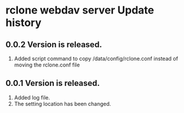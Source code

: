 # rclone webdav server Update history
## 0.0.2 Version is released.
1. Added script command to copy /data/config/rclone.conf instead of moving the rclone.conf file
## 0.0.1 Version is released.
1. Added log file.
2. The setting location has been changed.
